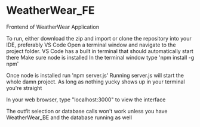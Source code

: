# WeatherWear_FE
Frontend of WeatherWear Application


To run, either download the zip and import or clone the repository into your IDE, preferably VS Code
Open a terminal window and navigate to the project folder. VS Code has a built in terminal that should automatically start there
Make sure node is installed
In the terminal window type 'npm install -g npm' 

Once node is installed run 'npm server.js' 
Running server.js will start the whole damn project. As long as nothing yucky shows up in your terminal you're straight

In your web browser, type "localhost:3000" to view the interface

The outfit selection or database calls won't work unless you have WeatherWear_BE and the database running as well
